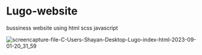 # Lugo-website
bussiness website using html scss javascript

![screencapture-file-C-Users-Shayan-Desktop-Lugo-index-html-2023-09-01-20_31_59](https://github.com/Alirezabasereh/bussiness-website/assets/126327015/764237c4-0055-4181-8ad9-3b100021ffac)
